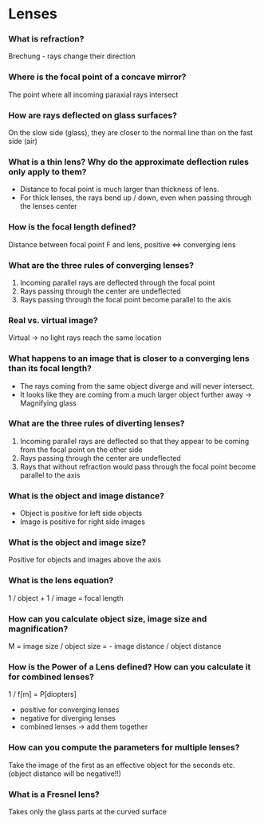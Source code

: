 # Lenses

### What is refraction?
Brechung - rays change their direction

### Where is the focal point of a concave mirror?
The point where all incoming paraxial rays intersect

### How are rays deflected on glass surfaces?
On the slow side (glass), they are closer to the normal line than on the fast side (air)

### What is a thin lens? Why do the approximate deflection rules only apply to them?
- Distance to focal point is much larger than thickness of lens.
- For thick lenses, the rays bend up / down, even when passing through the lenses center

### How is the focal length defined?
Distance between focal point F and lens, positive <=> converging lens

### What are the three rules of converging lenses?
1. Incoming parallel rays are deflected through the focal point
2. Rays passing through the center are undeflected
3. Rays passing through the focal point become parallel to the axis

### Real vs. virtual image?
Virtual -> no light rays reach the same location

### What happens to an image that is closer to a converging lens than its focal length?
- The rays coming from the same object diverge and will never intersect.
- It looks like they are coming from a much larger object further away -> Magnifying glass

### What are the three rules of diverting lenses?
1. Incoming parallel rays are deflected so that they appear to be coming from the focal point on the other side
2. Rays passing through the center are undeflected
3. Rays that without refraction would pass through the focal point become parallel to the axis

### What is the object and image distance?
- Object is positive for left side objects
- Image is positive for right side images

### What is the object and image size?
Positive for objects and images above the axis

### What is the lens equation?
1 / object + 1 / image = focal length

### How can you calculate object size, image size and magnification?
M = image size / object size = - image distance / object distance

### How is the Power of a Lens defined? How can you calculate it for combined lenses?
1 / f[m] = P[diopters]
- positive for converging lenses
- negative for diverging lenses
- combined lenses -> add them together

### How can you compute the parameters for multiple lenses?
Take the image of the first as an effective object for the seconds etc. (object distance will be negative!!)

### What is a Fresnel lens?
Takes only the glass parts at the curved surface
